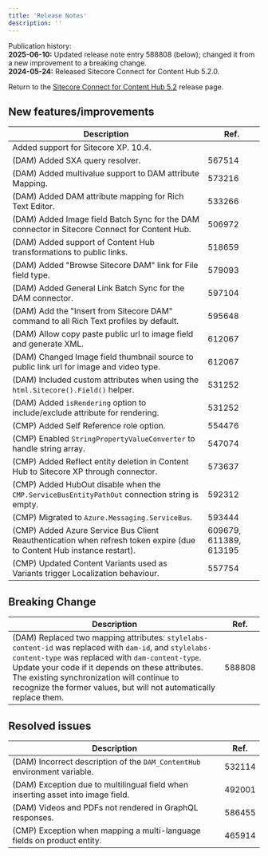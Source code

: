 ```yaml
---
title: 'Release Notes'
description: ''
---
```

Publication history:<br/>
**2025-06-10:** Updated release note entry 588808 (below); changed it from a new improvement to a breaking change.<br/>
**2024-05-24:** Released Sitecore Connect for Content Hub 5.2.0.

Return to the [Sitecore Connect for Content Hub 5.2](/downloads/Sitecore_Connect_for_Content_Hub/5x/Sitecore_Connect_for_Content_Hub_520) release page.

## New features/improvements
| Description | Ref. |
| --- | --- | 
| ​​Added support for Sitecore XP. 10.4. | |
| (DAM) Added SXA query resolver. | 567514 |
| (DAM) Added multivalue support to DAM attribute Mapping. | 573216 |
| (DAM) Added DAM attribute mapping for Rich Text Editor. | 533266 |
| (DAM) Added Image field Batch Sync for the DAM connector in Sitecore Connect for Content Hub. | 506972 |
| (DAM) Added support of Content Hub transformations to public links. | 518659 |
| (DAM) Added "Browse Sitecore DAM" link for File field type. | 579093 |
| (DAM) Added General Link Batch Sync for the DAM connector. | 597104 |
| (DAM) Add the "Insert from Sitecore DAM" command to all Rich Text profiles by default. | 595648 |
| (DAM) Allow copy paste public url to image field and generate XML. | 612067 |
| (DAM) Changed Image field thumbnail source to public link url for image and video type. | 612067 |
| (DAM) Included custom attributes when using the `html.Sitecore().Field()` helper. | 531252 |
| (DAM) Added `isRendering` option to include/exclude attribute for rendering. | 531252 |
| (CMP) Added Self Reference role option. | 554476 |
| (CMP) Enabled `StringPropertyValueConverter` to handle string array. | 547074 |
| (CMP) Added Reflect entity deletion in Content Hub to Sitecore XP through connector. | 573637 |
| (CMP) Added HubOut disable when the `CMP.ServiceBusEntityPathOut` connection string is empty. | 592312 |
| (CMP) Migrated to `Azure.Messaging.ServiceBus`. | 593444 |
| (CMP) Added Azure Service Bus Client Reauthentication when refresh token expire (due to Content Hub instance restart). | 609679, 611389, 613195 |
| (CMP) Updated Content Variants used as Variants trigger Localization behaviour. | 557754 |

## Breaking Change
| Description | Ref. |
| --- | --- | 
| (DAM) Replaced two mapping attributes: `stylelabs-content-id` was replaced with `dam-id`, and `stylelabs-content-type` was replaced with `dam-content-type`. Update your code if it depends on these attributes. The existing synchronization will continue to recognize the former values, but will not automatically replace them.  | 588808 |

## Resolved issues
| Description | Ref. |
| --- | --- | 
| (DAM) Incorrect description of the `DAM_ContentHub` environment variable. | 532114 |
| (DAM) Exception due to multilingual field when inserting asset into image field. | 492001 |
| (DAM) Videos and PDFs not rendered in GraphQL responses. | 586455 |
| (CMP) Exception when mapping a multi-language fields on product entity. | 465914 |
